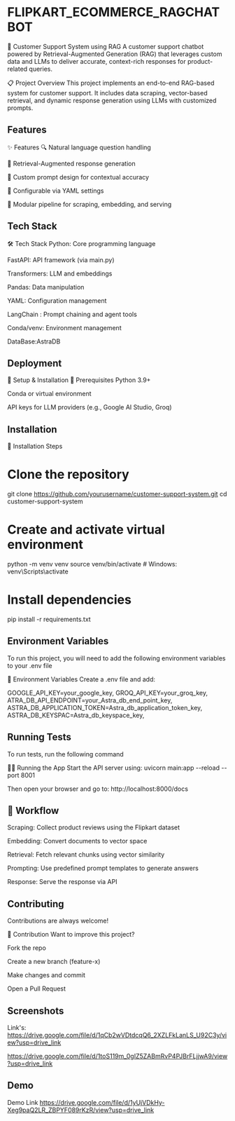 
#  FLIPKART_ECOMMERCE_RAGCHATBOT

🤖 Customer Support System using RAG
A customer support chatbot powered by Retrieval-Augmented Generation (RAG) that leverages custom data and LLMs to deliver accurate, context-rich responses for product-related queries.

📋 Project Overview
This project implements an end-to-end RAG-based system for customer support. It includes data scraping, vector-based retrieval, and dynamic response generation using LLMs with customized prompts.
## Features

✨ Features
🔍 Natural language question handling

🔗 Retrieval-Augmented response generation

🧠 Custom prompt design for contextual accuracy

🔧 Configurable via YAML settings

🧹 Modular pipeline for scraping, embedding, and serving

## Tech Stack

🛠️ Tech Stack
Python: Core programming language

FastAPI: API framework (via main.py)

Transformers: LLM and embeddings

Pandas: Data manipulation

YAML: Configuration management

LangChain : Prompt chaining and agent tools

Conda/venv: Environment management

DataBase:AstraDB


## Deployment


🚀 Setup & Installation
🔧 Prerequisites
Python 3.9+

Conda or virtual environment

API keys for LLM providers (e.g., Google AI Studio, Groq)


## Installation



🔨 Installation Steps
# Clone the repository
git clone https://github.com/yourusername/customer-support-system.git
cd customer-support-system

# Create and activate virtual environment
python -m venv venv
source venv/bin/activate   # Windows: venv\Scripts\activate

# Install dependencies
pip install -r requirements.txt
    
## Environment Variables

To run this project, you will need to add the following environment variables to your .env file

🔐 Environment Variables
Create a .env file and add:

GOOGLE_API_KEY=your_google_key,
GROQ_API_KEY=your_groq_key,
ATRA_DB_API_ENDPOINT=your_Astra_db_end_point_key,
ASTRA_DB_APPLICATION_TOKEN=Astra_db_application_token_key,
ASTRA_DB_KEYSPAC=Astra_db_keyspace_key,



## Running Tests

To run tests, run the following command

🏃‍♂️ Running the App
Start the API server using:
uvicorn main:app --reload --port 8001

Then open your browser and go to: http://localhost:8000/docs


## 🔄 Workflow
Scraping: Collect product reviews using the Flipkart dataset

Embedding: Convert documents to vector space

Retrieval: Fetch relevant chunks using vector similarity

Prompting: Use predefined prompt templates to generate answers

Response: Serve the response via API
## Contributing

Contributions are always welcome!

🤝 Contribution
Want to improve this project?

Fork the repo

Create a new branch (feature-x)

Make changes and commit

Open a Pull Request

## Screenshots
Link's:
https://drive.google.com/file/d/1qCb2wVDtdcqQ6_2XZLFkLanLS_U92C3y/view?usp=drive_link

https://drive.google.com/file/d/1toS119m_0gIZ5ZABmRvP4PJBrFLjjwA9/view?usp=drive_link
## Demo
Demo Link
https://drive.google.com/file/d/1yUjVDkHy-Xeg9paQ2LR_ZBPYF089rKzR/view?usp=drive_link
